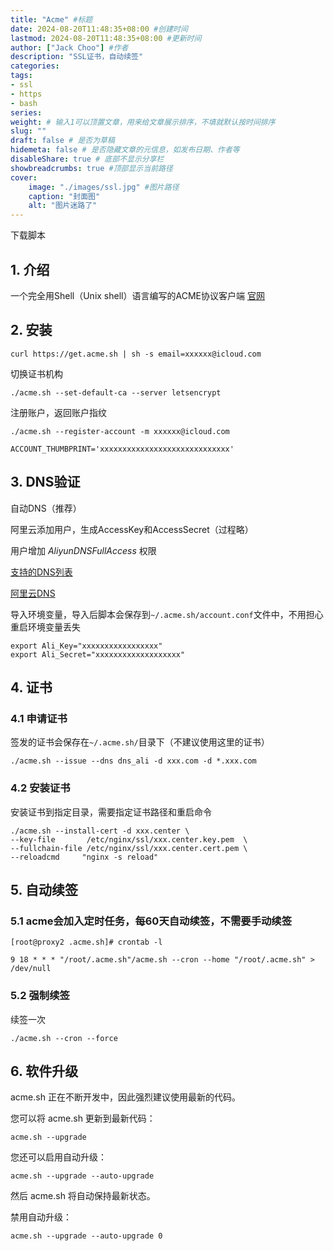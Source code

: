 ```yaml
---
title: "Acme" #标题
date: 2024-08-20T11:48:35+08:00 #创建时间
lastmod: 2024-08-20T11:48:35+08:00 #更新时间
author: ["Jack Choo"] #作者
description: "SSL证书，自动续签"
categories: 
tags: 
- ssl
- https
- bash
series: 
weight: # 输入1可以顶置文章，用来给文章展示排序，不填就默认按时间排序
slug: ""
draft: false # 是否为草稿
hidemeta: false # 是否隐藏文章的元信息，如发布日期、作者等
disableShare: true # 底部不显示分享栏
showbreadcrumbs: true #顶部显示当前路径
cover:
    image: "./images/ssl.jpg" #图片路径
    caption: "封面图"
    alt: "图片迷路了"
---
```

下载脚本
## 1. 介绍
一个完全用Shell（Unix shell）语言编写的ACME协议客户端
[官网](https://github.com/acmesh-official/acme.sh)


## 2. 安装
~~~
curl https://get.acme.sh | sh -s email=xxxxxx@icloud.com
~~~
切换证书机构
~~~
./acme.sh --set-default-ca --server letsencrypt
~~~
注册账户，返回账户指纹
~~~
./acme.sh --register-account -m xxxxxx@icloud.com

ACCOUNT_THUMBPRINT='xxxxxxxxxxxxxxxxxxxxxxxxxxxxx'
~~~

## 3. DNS验证

自动DNS（推荐）

阿里云添加用户，生成AccessKey和AccessSecret（过程略）

用户增加 *AliyunDNSFullAccess* 权限

[支持的DNS列表](https://github.com/acmesh-official/acme.sh/wiki/dnsapi)

[阿里云DNS](https://github.com/acmesh-official/acme.sh/wiki/dnsapi#dns_ali)

导入环境变量，导入后脚本会保存到`~/.acme.sh/account.conf`文件中，不用担心重启环境变量丢失

~~~
export Ali_Key="xxxxxxxxxxxxxxxxx"
export Ali_Secret="xxxxxxxxxxxxxxxxxxx"
~~~

## 4. 证书
### 4.1 申请证书

签发的证书会保存在`~/.acme.sh/`目录下（不建议使用这里的证书）
~~~
./acme.sh --issue --dns dns_ali -d xxx.com -d *.xxx.com
~~~
### 4.2 安装证书

安装证书到指定目录，需要指定证书路径和重启命令

~~~
./acme.sh --install-cert -d xxx.center \
--key-file       /etc/nginx/ssl/xxx.center.key.pem  \
--fullchain-file /etc/nginx/ssl/xxx.center.cert.pem \
--reloadcmd     "nginx -s reload"
~~~

## 5. 自动续签

### 5.1 acme会加入定时任务，每60天自动续签，不需要手动续签
~~~
[root@proxy2 .acme.sh]# crontab -l

9 18 * * * "/root/.acme.sh"/acme.sh --cron --home "/root/.acme.sh" > /dev/null
~~~
### 5.2 强制续签
续签一次
~~~
./acme.sh --cron --force
~~~
## 6. 软件升级

acme.sh 正在不断开发中，因此强烈建议使用最新的代码。

您可以将 acme.sh 更新到最新代码：
~~~
acme.sh --upgrade
~~~
您还可以启用自动升级：
~~~
acme.sh --upgrade --auto-upgrade
~~~
然后 acme.sh 将自动保持最新状态。

禁用自动升级：
~~~
acme.sh --upgrade --auto-upgrade 0
~~~